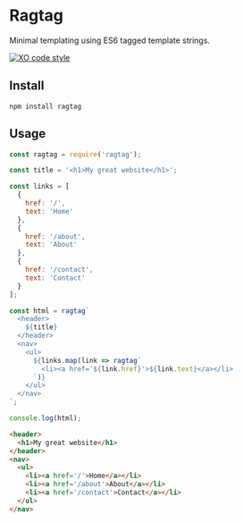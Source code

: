 # Ragtag

Minimal templating using ES6 tagged template strings.

[![XO code style](https://img.shields.io/badge/code_style-XO-5ed9c7.svg)](https://github.com/xojs/xo)

## Install
````shell
npm install ragtag
````

## Usage

````javascript
const ragtag = require('ragtag');

const title = '<h1>My great website</h1>';

const links = [
  {
    href: '/',
    text: 'Home'
  },
  {
    href: '/about',
    text: 'About'
  },
  {
    href: '/contact',
    text: 'Contact'
  }
];

const html = ragtag`
  <header>
    ${title}
  </header>
  <nav>
    <ul>
      ${links.map(link => ragtag`
        <li><a href='${link.href}'>${link.text}</a></li>
      `)}
    </ul>
  </nav>
`;

console.log(html);

````

````html
<header>
  <h1>My great website</h1>
</header>
<nav>
  <ul>
    <li><a href='/'>Home</a></li>
    <li><a href='/about'>About</a></li>
    <li><a href='/contact'>Contact</a></li>
  </ul>
</nav>
````
